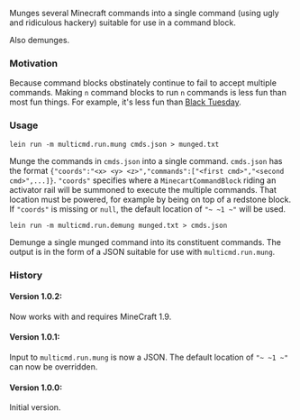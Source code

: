 Munges several Minecraft commands into a single command (using ugly and ridiculous hackery) suitable for use in a command block.

Also demunges.

### Motivation

Because command blocks obstinately continue to fail to accept multiple commands. Making `n` command blocks to run `n` commands is less fun than most fun things. For example, it's less fun than [Black Tuesday](http://www.thebruery.com/beer/black-tuesday/).

### Usage

`lein run -m multicmd.run.mung cmds.json > munged.txt`

Munge the commands in `cmds.json` into a single command. `cmds.json` has the format `{"coords":"<x> <y> <z>","commands":["<first cmd>","<second cmd>",...]}`. `"coords"` specifies where a `MinecartCommandBlock` riding an activator rail will be summoned to execute the multiple commands. That location must be powered, for example by being on top of a redstone block. If `"coords"` is missing or `null`, the default location of `"~ ~1 ~"` will be used. 

`lein run -m multicmd.run.demung munged.txt > cmds.json`

Demunge a single munged command into its constituent commands. The output is in the form of a JSON suitable for use with `multicmd.run.mung`.


### History

#### Version 1.0.2:

Now works with and requires MineCraft 1.9.

#### Version 1.0.1:

Input to `multicmd.run.mung` is now a JSON. The default location of `"~ ~1 ~"` can now be overridden.

#### Version 1.0.0:

Initial version.
